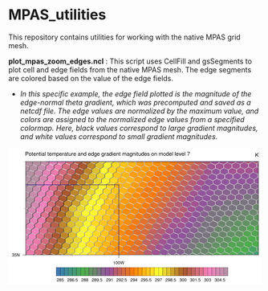 # MPAS_utilities

This repository contains utilities for working with the native MPAS grid mesh.

  **plot_mpas_zoom_edges.ncl** : This script uses CellFill and gsSegments to plot cell and edge fields from the native MPAS mesh. The edge segments are colored based on the value of the edge fields. 
   - _In this specific example, the edge field plotted is the magnitude of the edge-normal theta gradient, which was precomputed and saved as a netcdf file. The edge values are normalized by the maximum value, and colors are assigned to the normalized edge values from a specified colormap. Here, black values correspond to large gradient magnitudes, and white values correspond to small gradient magnitudes._

![alt text](https://github.com/theweathermanda/MPAS_utilities/blob/main/theta_gradient_edge_magnitude_lev7.png?raw=true)
